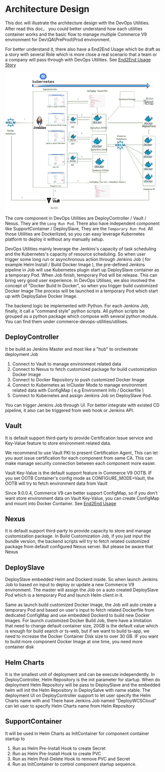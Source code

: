 # Architecture Design #

This doc will illustrate the architecture design with the DevOps Utilities. After read this doc，
you could better understand how each utilities container works and the basic flow to manage multiple
Commerce V9 environment for Dev\QA\PreProd\Prod environment.

For better understand it, there also have a End2End Usage which be draft as a story with several
Role which is more close a real scenario that a team or a company will pass through with DevOps
Utilities. See [End2End Usage Story](End2EndUsage.md)

 <img src="https://github.com/IBM/wc-devops-utilities/raw/master/doc/images/Overview.png" width = "700" height = "450" alt="Overview" align=center /><br>

The core component in DevOps Utilities are DeployController /  Vault / Nexus. They are the `Long Run Pod`.
There also have independent component like SupportContainer /  DeploySlave, They are the `Temporary Run Pod`.
All those Utilities are Dockerlized, so you can easy leverage Kubernetes platform to deploy it without any manually setup.

DevOps Utilities mainly leverage the Jenkins's capacity of task scheduling and the Kubernetes's capacity of resource scheduling.
So when user trigger some long run or asynchronous action through Jenkins Job ( for example Helm Install / Build Docker Image ),
the pre-defined Jenkins pipeline in Job will use Kubernetes plugin start up DeploySlave container
as a temporary Pod. When Job finish, temporary Pod will be release. This can bring very good user experience. In
DevOps Utilises, we also involved the concept of "Docker Build In Docker", so when you trigger build customized Docker Image
The process will be launched in a temporary Pod which start up with DeploySalve Docker Image.

The backend logic be implemented with Python. For each Jenkins Job, finally, it call a "command style" python scripts. All python scripts be
grouped as a python package which compose with several python module. You can find them under commerce-devops-utilities/utilises.

## DeployController  ##
It be build as Jenkins Master and most like a "hub" to orchestrate deployment Job
1. Connect to Vault to manage environment related data
2. Connect to Nexus to fetch customized package for build customization Docker Image
3. Connect to Docker Repository to push customized Docker Image
4. Connect to Kubernetes as InCluster Mode to manage environment related data with ConfigMap ( e.g Environment Info / Dockerfile )
5. Connect to Kubernetes and assign Jenkins Job on DeploySlave Pod.

You can trigger Jenkins Job through UI. For better integrate with existed CD pipeline, it also can be triggered from web hook or Jenkins API.

## Vault  ##
It is default support third-party to provide Certification Issue service and Key-Value feature to store environment related data.

We recommend to use Vault PKI to present Certification Agent, This can let you auot issue certification for each component from same CA. This
can make manage security connection between each component more easier.

Vault Key-Value is the default support feature in Commerce V9 OOTB. IF you set
OOTB Container's config mode as CONFIGURE_MODE=Vault, the OOTB will try to fetch environment data from Vault

Since 9.0.0.4, Commerce V9 can better support ConfigMap, so if you don't want store environment data on Vault Key-Value, you can create ConfigMap and mount into Docker Container. See [End2End Usage](End2EndUsage.md)

## Nexus ##
It is default support third-party to provide capacity to store and manage customization package. In Build Customization Job, if you just input
the bundle version, the backend scripts will try to fetch related customized package from default configured Nexus server. But please be aware that
Nexus

## DeploySlave ##
DeploySlave embedded Helm and Dockerd inside. So when launch Jenkins Job to based on input to deploy or update a new Commerce V9 environment. The master will assign the Job on
a auto created DeploySlave Pod which is a temporary Pod and launch Helm client in it.

Same as launch build customized Docker Image, the Job will auto create a temporary Pod and based on user's input to fetch related Dockerfile from dedicated ConfigMap and use embedded Dockerd
to build new Docker Images. For launch customized Docker Build Job, there have a limitation that need to change default container size, 20GB is the default value which is enough for build search or ts-web,
but if we want to build ts-app, we need to increase the Docker Container Disk size to over 30 GB. IF you want to build more component Docker Image at one time, you need more container disk

## Helm Charts ##
It is the smallest unit of deployment and can be execute independently. In DeployController, Helm Repository is the init parameter for startup. When do deployment
Helm Repository will be pass to DeploySlave and the embedded helm will init the Helm Repository in DeploySalve with name stable. The deployment UI on DeployController
support to let user specify the Helm Charts name with and There have Jenkins Job named "DeployWCSCloud" can let user to specify Helm Charts name from Helm Repository

## SupportContainer ##
It will be used in Helm Charts as InitContainer for component container startup to

1. Run as Helm Pre-Install Hook to create Secret
2. Run as Helm Pre-Install Hook to create PVC
3. Run as Helm Post-Delete Hook to remove PVC and Secret
4. Run as InitContainer to control component startup sequence.